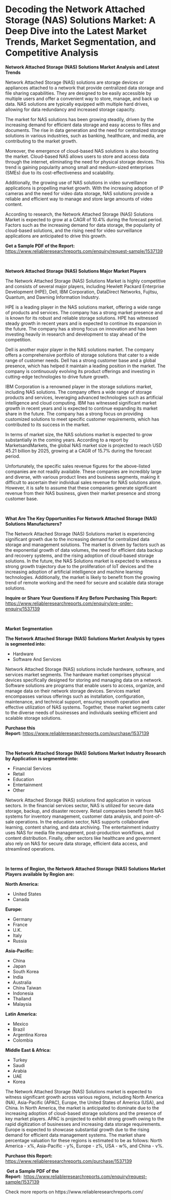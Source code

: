 <p><h1>Decoding the Network Attached Storage (NAS) Solutions Market: A Deep Dive into the Latest Market Trends, Market Segmentation, and Competitive Analysis</h1></p><p><strong>Network Attached Storage (NAS) Solutions Market Analysis and Latest Trends</strong></p>
<p><p>Network Attached Storage (NAS) solutions are storage devices or appliances attached to a network that provide centralized data storage and file sharing capabilities. They are designed to be easily accessible by multiple users and offer a convenient way to store, manage, and back up data. NAS solutions are typically equipped with multiple hard drives, allowing for data redundancy and increased storage capacity.</p><p>The market for NAS solutions has been growing steadily, driven by the increasing demand for efficient data storage and easy access to files and documents. The rise in data generation and the need for centralized storage solutions in various industries, such as banking, healthcare, and media, are contributing to the market growth.</p><p>Moreover, the emergence of cloud-based NAS solutions is also boosting the market. Cloud-based NAS allows users to store and access data through the internet, eliminating the need for physical storage devices. This trend is gaining popularity among small and medium-sized enterprises (SMEs) due to its cost-effectiveness and scalability.</p><p>Additionally, the growing use of NAS solutions in video surveillance applications is propelling market growth. With the increasing adoption of IP cameras and the need for video data storage, NAS solutions provide a reliable and efficient way to manage and store large amounts of video content.</p><p>According to research, the Network Attached Storage (NAS) Solutions Market is expected to grow at a CAGR of 10.4% during the forecast period. Factors such as the increasing demand for data storage, the popularity of cloud-based solutions, and the rising need for video surveillance applications are anticipated to drive this growth.</p></p>
<p><strong>Get a Sample PDF of the Report:&nbsp;</strong> <a href="https://www.reliableresearchreports.com/enquiry/request-sample/1537139">https://www.reliableresearchreports.com/enquiry/request-sample/1537139</a></p>
<p>&nbsp;</p>
<p><strong>Network Attached Storage (NAS) Solutions Major Market Players</strong></p>
<p><p>The Network Attached Storage (NAS) Solutions Market is highly competitive and consists of several major players, including Hewlett Packard Enterprise Development (HPE), Dell, IBM Corporation, DataDirect Networks, Fujitsu, Quantum, and Dawning Information Industry. </p><p>HPE is a leading player in the NAS solutions market, offering a wide range of products and services. The company has a strong market presence and is known for its robust and reliable storage solutions. HPE has witnessed steady growth in recent years and is expected to continue its expansion in the future. The company has a strong focus on innovation and has been investing heavily in research and development to stay ahead of the competition. </p><p>Dell is another major player in the NAS solutions market. The company offers a comprehensive portfolio of storage solutions that cater to a wide range of customer needs. Dell has a strong customer base and a global presence, which has helped it maintain a leading position in the market. The company is continuously evolving its product offerings and investing in cutting-edge technologies to drive future growth.</p><p>IBM Corporation is a renowned player in the storage solutions market, including NAS solutions. The company offers a wide range of storage products and services, leveraging advanced technologies such as artificial intelligence and cloud computing. IBM has witnessed significant market growth in recent years and is expected to continue expanding its market share in the future. The company has a strong focus on providing customized solutions to meet specific customer requirements, which has contributed to its success in the market.</p><p>In terms of market size, the NAS solutions market is expected to grow substantially in the coming years. According to a report by MarketsandMarkets, the global NAS market size is projected to reach USD 45.21 billion by 2025, growing at a CAGR of 15.7% during the forecast period.</p><p>Unfortunately, the specific sales revenue figures for the above-listed companies are not readily available. These companies are incredibly large and diverse, with various product lines and business segments, making it difficult to ascertain their individual sales revenue for NAS solutions alone. However, it is safe to assume that these companies generate significant revenue from their NAS business, given their market presence and strong customer base.</p></p>
<p>&nbsp;</p>
<p><strong>What Are The Key Opportunities For Network Attached Storage (NAS) Solutions Manufacturers?</strong></p>
<p><p>The Network Attached Storage (NAS) Solutions market is experiencing significant growth due to the increasing demand for centralized data storage and management solutions. The market is driven by factors such as the exponential growth of data volumes, the need for efficient data backup and recovery systems, and the rising adoption of cloud-based storage solutions. In the future, the NAS Solutions market is expected to witness a strong growth trajectory due to the proliferation of IoT devices and the increasing adoption of artificial intelligence and machine learning technologies. Additionally, the market is likely to benefit from the growing trend of remote working and the need for secure and scalable data storage solutions.</p></p>
<p><strong>Inquire or Share Your Questions If Any Before Purchasing This Report:</strong> <a href="https://www.reliableresearchreports.com/enquiry/pre-order-enquiry/1537139">https://www.reliableresearchreports.com/enquiry/pre-order-enquiry/1537139</a></p>
<p>&nbsp;</p>
<p><strong>Market Segmentation</strong></p>
<p><strong>The Network Attached Storage (NAS) Solutions Market Analysis by types is segmented into:</strong></p>
<p><ul><li>Hardware</li><li>Software And Services</li></ul></p>
<p><p>Network Attached Storage (NAS) solutions include hardware, software, and services market segments. The hardware market comprises physical devices specifically designed for storing and managing data on a network. Software solutions are programs that enable users to access, organize, and manage data on their network storage devices. Services market encompasses various offerings such as installation, configuration, maintenance, and technical support, ensuring smooth operation and effective utilization of NAS systems. Together, these market segments cater to the diverse needs of businesses and individuals seeking efficient and scalable storage solutions.</p></p>
<p><strong>Purchase this Report:&nbsp;</strong><a href="https://www.reliableresearchreports.com/purchase/1537139">https://www.reliableresearchreports.com/purchase/1537139</a></p>
<p>&nbsp;</p>
<p><strong>The Network Attached Storage (NAS) Solutions Market Industry Research by Application is segmented into:</strong></p>
<p><ul><li>Financial Services</li><li>Retail</li><li>Education</li><li>Entertainment</li><li>Other</li></ul></p>
<p><p>Network Attached Storage (NAS) solutions find application in various sectors. In the financial services sector, NAS is utilized for secure data storage, backup, and disaster recovery. Retail companies benefit from NAS systems for inventory management, customer data analysis, and point-of-sale operations. In the education sector, NAS supports collaborative learning, content sharing, and data archiving. The entertainment industry uses NAS for media file management, post-production workflows, and content distribution. Finally, other sectors like healthcare and government also rely on NAS for secure data storage, efficient data access, and streamlined operations.</p></p>
<p>&nbsp;</p>
<p><strong>In terms of Region, the Network Attached Storage (NAS) Solutions Market Players available by Region are:</strong></p>
<p>
    <p> <strong> North America: </strong>
        <ul>
            <li>United States</li>
            <li>Canada</li>
        </ul>
        </p> 
    <p> <strong> Europe: </strong>
        <ul>
            <li>Germany</li>
            <li>France</li>
            <li>U.K.</li>
            <li>Italy</li>
            <li>Russia</li>
        </ul>
        </p> 
    <p> <strong> Asia-Pacific: </strong>
        <ul>
            <li>China</li>
            <li>Japan</li>
            <li>South Korea</li>
            <li>India</li>
            <li>Australia</li>
            <li>China Taiwan</li>
            <li>Indonesia</li>
            <li>Thailand</li>
            <li>Malaysia</li>
        </ul>
        </p> 
    <p> <strong> Latin America: </strong>
        <ul>
            <li>Mexico</li>
            <li>Brazil</li>
            <li>Argentina Korea</li>
            <li>Colombia</li>
        </ul>
        </p> 
    <p> <strong> Middle East & Africa: </strong>
        <ul>
            <li>Turkey</li>
            <li>Saudi</li>
            <li>Arabia</li>
            <li>UAE</li>
            <li>Korea</li>
        </ul>
    </p>
    </p>
<p><p>The Network Attached Storage (NAS) Solutions market is expected to witness significant growth across various regions, including North America (NA), Asia-Pacific (APAC), Europe, the United States of America (USA), and China. In North America, the market is anticipated to dominate due to the increasing adoption of cloud-based storage solutions and the presence of key market players. APAC is projected to exhibit strong growth owing to the rapid digitization of businesses and increasing data storage requirements. Europe is expected to showcase substantial growth due to the rising demand for efficient data management systems. The market share percentage valuation for these regions is estimated to be as follows: North America - x%, Asia-Pacific - y%, Europe - z%, USA - w%, and China - v%.</p></p>
<p><strong>Purchase this Report: </strong><a href="https://www.reliableresearchreports.com/purchase/1537139">https://www.reliableresearchreports.com/purchase/1537139</a></p>
<p>&nbsp;<strong>Get a Sample PDF of the Report:&nbsp;&nbsp;</strong><a href="https://www.reliableresearchreports.com/enquiry/request-sample/1537139">https://www.reliableresearchreports.com/enquiry/request-sample/1537139</a></p>
<p><strong></strong></p>
<p>Check more reports on https://www.reliableresearchreports.com/</p>